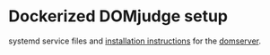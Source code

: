 Dockerized DOMjudge setup
=========================

systemd service files and [installation instructions](INSTALL.txt) for
the [domserver](https://hub.docker.com/r/domjudge/domserver/).
